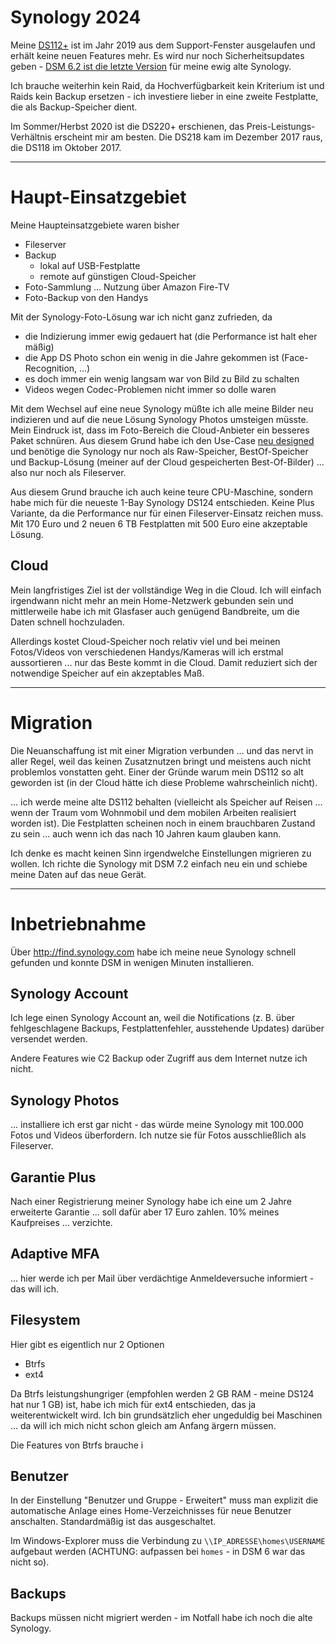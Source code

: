 # Synology 2024

Meine [DS112+](synology-ds112.md) ist im Jahr 2019 aus dem Support-Fenster ausgelaufen und erhält keine neuen Features mehr. Es wird nur noch Sicherheitsupdates geben - [DSM 6.2 ist die letzte Version](https://www.ifun.de/synology-dsm-6-2-1-die-letzten-updates-fuer-zahlreiche-alt-modelle-126579/) für meine ewig alte Synology.

Ich brauche weiterhin kein Raid, da Hochverfügbarkeit kein Kriterium ist und Raids kein Backup ersetzen - ich investiere lieber in eine zweite Festplatte, die als Backup-Speicher dient.

Im Sommer/Herbst 2020 ist die DS220+ erschienen, das Preis-Leistungs-Verhältnis erscheint mir am besten. Die DS218 kam im Dezember 2017 raus, die DS118 im Oktober 2017.

---

# Haupt-Einsatzgebiet

Meine Haupteinsatzgebiete waren bisher

* Fileserver
* Backup
  * lokal auf USB-Festplatte
  * remote auf günstigen Cloud-Speicher
* Foto-Sammlung ... Nutzung über Amazon Fire-TV
* Foto-Backup von den Handys

Mit der Synology-Foto-Lösung war ich nicht ganz zufrieden, da

* die Indizierung immer ewig gedauert hat (die Performance ist halt eher mäßig)
* die App DS Photo schon ein wenig in die Jahre gekommen ist (Face-Recognition, ...)
* es doch immer ein wenig langsam war von Bild zu Bild zu schalten
* Videos wegen Codec-Problemen nicht immer so dolle waren

Mit dem Wechsel auf eine neue Synology müßte ich alle meine Bilder neu indizieren und auf die neue Lösung Synology Photos umsteigen müsste. Mein Eindruck ist, dass im Foto-Bereich die Cloud-Anbieter ein besseres Paket schnüren. Aus diesem Grund habe ich den Use-Case [neu designed](fotoVideoSammlung-ab-2024.md) und benötige die Synology nur noch als Raw-Speicher, BestOf-Speicher und Backup-Lösung (meiner auf der Cloud gespeicherten Best-Of-Bilder) ... also nur noch als Fileserver.

Aus diesem Grund brauche ich auch keine teure CPU-Maschine, sondern habe mich für die neueste 1-Bay Synology DS124 entschieden. Keine Plus Variante, da die Performance nur für einen Fileserver-Einsatz reichen muss. Mit 170 Euro und 2 neuen 6 TB Festplatten mit 500 Euro eine akzeptable Lösung.

## Cloud

Mein langfristiges Ziel ist der vollständige Weg in die Cloud. Ich will einfach irgendwann nicht mehr an mein Home-Netzwerk gebunden sein und mittlerweile habe ich mit Glasfaser auch genügend Bandbreite, um die Daten schnell hochzuladen.

Allerdings kostet Cloud-Speicher noch relativ viel und bei meinen Fotos/Videos von verschiedenen Handys/Kameras will ich erstmal aussortieren ... nur das Beste kommt in die Cloud. Damit reduziert sich der notwendige Speicher auf ein akzeptables Maß.

---

# Migration

Die Neuanschaffung ist mit einer Migration verbunden ... und das nervt in aller Regel, weil das keinen Zusatznutzen bringt und meistens auch nicht problemlos vonstatten geht. Einer der Gründe warum mein DS112 so alt geworden ist (in der Cloud hätte ich diese Probleme wahrscheinlich nicht).

... ich werde meine alte DS112 behalten (vielleicht als Speicher auf Reisen ... wenn der Traum vom Wohnmobil und dem mobilen Arbeiten realisiert worden ist). Die Festplatten scheinen noch in einem brauchbaren Zustand zu sein ... auch wenn ich das nach 10 Jahren kaum glauben kann.

Ich denke es macht keinen Sinn irgendwelche Einstellungen migrieren zu wollen. Ich richte die Synology mit DSM 7.2 einfach neu ein und schiebe meine Daten auf das neue Gerät.

---

# Inbetriebnahme

Über http://find.synology.com habe ich meine neue Synology schnell gefunden und konnte DSM in wenigen Minuten installieren.

## Synology Account

Ich lege einen Synology Account an, weil die Notifications (z. B. über fehlgeschlagene Backups, Festplattenfehler, ausstehende Updates) darüber versendet werden.

Andere Features wie C2 Backup oder Zugriff aus dem Internet nutze ich nicht.

## Synology Photos

... installiere ich erst gar nicht - das würde meine Synology mit 100.000 Fotos und Videos überfordern. Ich nutze sie für Fotos ausschließlich als Fileserver.

## Garantie Plus

Nach einer Registrierung meiner Synology habe ich eine um 2 Jahre erweiterte Garantie ... soll dafür aber 17 Euro zahlen. 10% meines Kaufpreises ... verzichte.

## Adaptive MFA

... hier werde ich per Mail über verdächtige Anmeldeversuche informiert - das will ich.

## Filesystem

Hier gibt es eigentlich nur 2 Optionen

* Btrfs
* ext4

Da Btrfs leistungshungriger (empfohlen werden 2 GB RAM - meine DS124 hat nur 1 GB) ist, habe ich mich für ext4 entschieden, das ja weiterentwickelt wird. Ich bin grundsätzlich eher ungeduldig bei Maschinen ... da will ich mich nicht schon gleich am Anfang ärgern müssen.

Die Features von Btrfs brauche i

## Benutzer

In der Einstellung "Benutzer und Gruppe - Erweitert" muss man explizit die automatische Anlage eines Home-Verzeichnisses für neue Benutzer anschalten. Standardmäßig ist das ausgeschaltet.

Im Windows-Explorer muss die Verbindung zu `\\IP_ADRESSE\homes\USERNAME` aufgebaut werden (ACHTUNG: aufpassen bei `homes` - in DSM 6 war das nicht so).

## Backups

Backups müssen nicht migriert werden - im Notfall habe ich noch die alte Synology.


